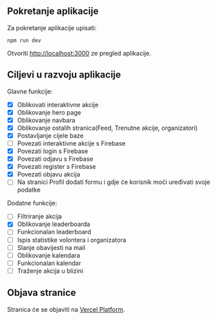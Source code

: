 ## Pokretanje aplikacije

Za pokretanje aplikacije upisati:

```
npm run dev
```

Otvoriti [http://localhost:3000](http://localhost:3000) ze pregled aplikacije.

## Ciljevi u razvoju aplikacije

Glavne funkcije:

- [x] Oblikovati interaktivne akcije
- [x] Oblikovanje hero page
- [x] Oblikovanje navbara
- [x] Oblikovanje ostalih stranica(Feed, Trenutne akcije, organizatori)
- [x] Postavljanje cijele baze
- [ ] Povezati interaktivne akcije s Firebase
- [x] Povezati login s Firebase
- [x] Povezati odjavu s Firebase
- [x] Povezati register s Firebase
- [x] Povezati objavu akcija
- [ ] Na stranici Profil dodati formu i gdje će korisnik moći uređivati svoje podatke

Dodatne funkcije:

- [ ] Filtriranje akcija
- [x] Oblikovanje leaderboarda
- [ ] Funkcionalan leaderboard
- [ ] Ispis statistike volontera i organizatora
- [ ] Slanje obavijesti na mail
- [ ] Oblikovanje kalendara
- [ ] Funkcionalan kalendar
- [ ] Traženje akcija u blizini

## Objava stranice

Stranica će se objaviti na [Vercel Platform](https://vercel.com/new?utm_medium=default-template&filter=next.js&utm_source=create-next-app&utm_campaign=create-next-app-readme).
